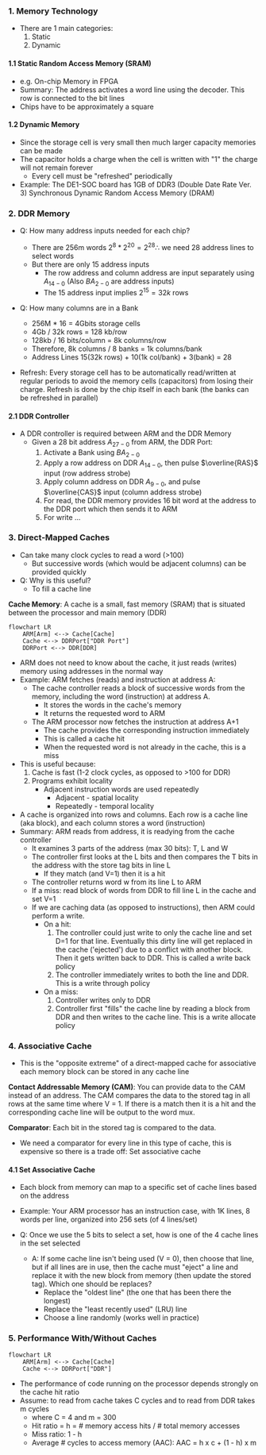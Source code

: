 ### 1. Memory Technology
- There are 1 main categories:
	1. Static
	2. Dynamic
#### 1.1 Static Random Access Memory (SRAM)
- e.g. On-chip Memory in FPGA
- Summary: The address activates a word line using the decoder. This row is connected to the bit lines
- Chips have to be approximately a square
#### 1.2 Dynamic Memory
- Since the storage cell is very small then much larger capacity memories can be made
- The capacitor holds a charge when the cell is written with "1" the charge will not remain forever
	- Every cell must be "refreshed" periodically
- Example: The DE1-SOC board has 1GB of DDR3 (Double Date Rate Ver. 3) Synchronous Dynamic Random Access Memory (DRAM)
### 2. DDR Memory
- Q: How many address inputs needed for each chip?
	- There are 256m words $2^8*2^{20}=2^{28} \therefore$ we need 28 address lines to select words
	- But there are only 15 address inputs
		- The row address and column address are input separately using $A_{14-0}$ (Also $BA_{2-0}$ are address inputs)
		- The 15 address input implies $2^{15} = 32k$ rows
- Q: How many columns are in a Bank
	- 256M * 16 = 4Gbits storage cells
	- 4Gb / 32k rows = 128 kb/row
	- 128kb / 16 bits/column = 8k columns/row
	- Therefore, 8k columns / 8 banks = 1k columns/bank
	- Address Lines 15(32k rows) + 10(1k col/bank) + 3(bank) = 28

- Refresh: Every storage cell has to be automatically read/written at regular periods to avoid the memory cells (capacitors) from losing their charge. Refresh is done by the chip itself in each bank (the banks can be refreshed in parallel)
#### 2.1 DDR Controller
- A DDR controller is required between ARM and the DDR Memory
	- Given a 28 bit address $A_{27-0}$ from ARM, the DDR Port:
		1. Activate a Bank using $BA_{2-0}$
		2. Apply a row address on DDR $A_{14-0}$, then pulse $\overline{RAS}$ input (row address strobe)
		3. Apply column address on DDR $A_{9-0}$, and pulse $\overline{CAS}$ input (column address strobe)
		4. For read, the DDR memory provides 16 bit word at the address to the DDR port which then sends it to ARM
		5. For write ...
### 3. Direct-Mapped Caches
- Can take many clock cycles to read a word (>100)
	- But successive words (which would be adjacent columns) can be provided quickly
- Q: Why is this useful?
	- To fill a cache line

**Cache Memory**: A cache is a small, fast memory (SRAM) that is situated between the processor and main memory (DDR)
```mermaid
flowchart LR
    ARM[Arm] <--> Cache[Cache]
    Cache <--> DDRPort["DDR Port"]
    DDRPort <--> DDR[DDR]

```
- ARM does not need to know about the cache, it just reads (writes) memory using addresses in the normal way
- Example: ARM fetches (reads) and instruction at address A:
	- The cache controller reads a block of successive words from the memory, including the word (instruction) at address A.
		- It stores the words in the cache's memory
		- It returns the requested word to ARM
	- The ARM processor now fetches the instruction at address A+1
		- The cache provides the corresponding instruction immediately
		- This is called a cache hit
		- When the requested word is not already in the cache, this is a miss
- This is useful because:
	1. Cache is fast (1-2 clock cycles, as opposed to >100 for DDR)
	2. Programs exhibit locality
		- Adjacent instruction words are used repeatedly
			- Adjacent - spatial locality
			- Repeatedly - temporal locality
- A cache is organized into rows and columns. Each row is a cache line (aka block), and each column stores a word (instruction)
- Summary: ARM reads from address, it is readying from the cache controller
	- It examines 3 parts of the address (max 30 bits): T, L and W
	- The controller first looks at the L bits and then compares the T bits in the address with the store tag bits in line L
		- If they match (and V=1) then it is a hit
	- The controller returns word w from its line L to ARM
	- If a miss: read block of words from DDR to fill line L in the cache and set V=1
	- If we are caching data (as opposed to instructions), then ARM could perform a write.
		- On a hit:
			1. The controller could just write to only the cache line and set D=1 for that line. Eventually this dirty line will get replaced in the cache ('ejected') due to a conflict with another block. Then it gets written back to DDR. This is called a write back policy
			2. The controller immediately writes to both the line and DDR. This is a write through policy
		- On a miss:
			1. Controller writes only to DDR
			2. Controller first "fills" the cache line by reading a block from DDR and then writes to the cache line. This is a write allocate policy
### 4. Associative Cache
- This is the "opposite extreme" of a direct-mapped cache for associative each memory block can be stored in any cache line

**Contact Addressable Memory (CAM)**: You can provide data to the CAM instead of an address. The CAM compares the data to the stored tag in all rows at the same time where V = 1. If there is a match then it is a hit and the corresponding cache line will be output to the word mux.

**Comparator**: Each bit in the stored tag is compared to the data.
- We need a comparator for every line in this type of cache, this is expensive so there is a trade off: Set associative cache
#### 4.1 Set Associative Cache
- Each block from memory can map to a specific set of cache lines based on the address
- Example: Your ARM processor has an instruction case, with 1K lines, 8 words per line, organized into 256 sets (of 4 lines/set)

- Q: Once we use the 5 bits to select a set, how is one of the 4 cache lines in the set selected
	- A: If some cache line isn't being used (V = 0), then choose that line, but if all lines are in use, then the cache must "eject" a line and replace it with the new block from memory (then update the stored tag). Which one should be replaces?
		- Replace the "oldest line" (the one that has been there the longest)
		- Replace the "least recently used" (LRU) line
		- Choose a line randomly (works well in practice)
### 5. Performance With/Without Caches
```mermaid
flowchart LR
    ARM[Arm] <--> Cache[Cache]
    Cache <--> DDRPort["DDR"]
```
- The performance of code running on the processor depends strongly on the cache hit ratio
- Assume: to read from cache takes C cycles and to read from DDR takes m cycles
	- where C = 4 and m = 300
	- Hit ratio = h = # memory access hits / # total memory accesses
	- Miss ratio: 1 - h
	- Average # cycles to access memory (AAC): AAC = h x c + (1 - h) x m